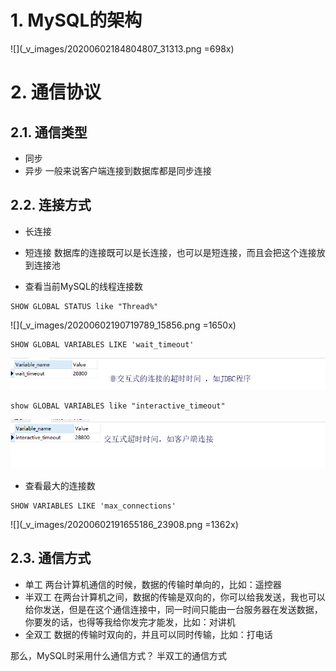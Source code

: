 # 1. MySQL的架构
![](_v_images/20200602184804807_31313.png =698x)
# 2. 通信协议
## 2.1. 通信类型
- 同步
- 异步
一般来说客户端连接到数据库都是同步连接
## 2.2. 连接方式
- 长连接
- 短连接
数据库的连接既可以是长连接，也可以是短连接，而且会把这个连接放到连接池

- 查看当前MySQL的线程连接数
```
SHOW GLOBAL STATUS like "Thread%"
```
![](_v_images/20200602190719789_15856.png =1650x)

```
SHOW GLOBAL VARIABLES LIKE 'wait_timeout'
```
![](_v_images/20200602191035900_4284.png)

```
show GLOBAL VARIABLES like "interactive_timeout"
```
![](_v_images/20200602191410818_3548.png)

- 查看最大的连接数
```
SHOW VARIABLES LIKE 'max_connections'
```

![](_v_images/20200602191655186_23908.png =1362x)

## 2.3. 通信方式
- 单工
两台计算机通信的时候，数据的传输时单向的，比如：遥控器
- 半双工
在两台计算机之间，数据的传输是双向的，你可以给我发送，我也可以给你发送，但是在这个通信连接中，同一时间只能由一台服务器在发送数据，你要发的话，也得等我给你发完才能发，比如：对讲机
- 全双工
数据的传输时双向的，并且可以同时传输，比如：打电话

那么，MySQL时采用什么通信方式？
半双工的通信方式



